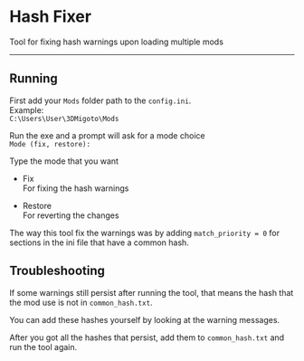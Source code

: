 # Hash Fixer

Tool for fixing hash warnings upon loading multiple mods

--------------------

## Running
First add your `Mods` folder path to the `config.ini`.  
Example:  
`C:\Users\User\3DMigoto\Mods`

Run the exe and a prompt will ask for a mode choice  
`Mode (fix, restore):`

Type the mode that you want
* Fix  
  For fixing the hash warnings

* Restore  
  For reverting the changes

The way this tool fix the warnings was by adding `match_priority = 0` for sections in the ini file that have a common hash.  

## Troubleshooting
If some warnings still persist after running the tool, that means the hash that the mod use is not in `common_hash.txt`.

You can add these hashes yourself by looking at the warning messages.

After you got all the hashes that persist, add them to `common_hash.txt` and run the tool again.